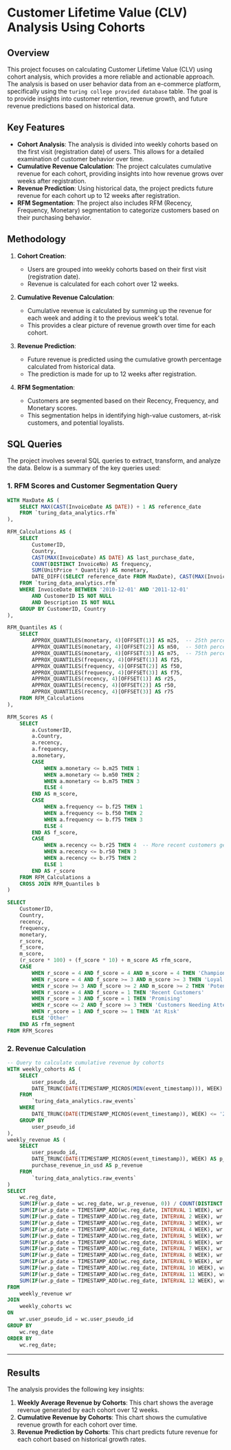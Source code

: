 # Customer Lifetime Value (CLV) Analysis Using Cohorts

## Overview

This project focuses on calculating Customer Lifetime Value (CLV) using cohort analysis, which provides a more reliable and actionable approach. The analysis is based on user behavior data from an e-commerce platform, specifically using the `turing college provided database` table. The goal is to provide insights into customer retention, revenue growth, and future revenue predictions based on historical data.

## Key Features

- **Cohort Analysis**: The analysis is divided into weekly cohorts based on the first visit (registration date) of users. This allows for a detailed examination of customer behavior over time.
- **Cumulative Revenue Calculation**: The project calculates cumulative revenue for each cohort, providing insights into how revenue grows over weeks after registration.
- **Revenue Prediction**: Using historical data, the project predicts future revenue for each cohort up to 12 weeks after registration.
- **RFM Segmentation**: The project also includes RFM (Recency, Frequency, Monetary) segmentation to categorize customers based on their purchasing behavior.

## Methodology

1. **Cohort Creation**: 
   - Users are grouped into weekly cohorts based on their first visit (registration date).
   - Revenue is calculated for each cohort over 12 weeks.

2. **Cumulative Revenue Calculation**:
   - Cumulative revenue is calculated by summing up the revenue for each week and adding it to the previous week's total.
   - This provides a clear picture of revenue growth over time for each cohort.

3. **Revenue Prediction**:
   - Future revenue is predicted using the cumulative growth percentage calculated from historical data.
   - The prediction is made for up to 12 weeks after registration.

4. **RFM Segmentation**:
   - Customers are segmented based on their Recency, Frequency, and Monetary scores.
   - This segmentation helps in identifying high-value customers, at-risk customers, and potential loyalists.

## SQL Queries

The project involves several SQL queries to extract, transform, and analyze the data. Below is a summary of the key queries used:

### 1. RFM Scores and Customer Segmentation Query

```sql
WITH MaxDate AS (
    SELECT MAX(CAST(InvoiceDate AS DATE)) + 1 AS reference_date
    FROM `turing_data_analytics.rfm`
),

RFM_Calculations AS ( 
    SELECT 
        CustomerID,
        Country,
        CAST(MAX(InvoiceDate) AS DATE) AS last_purchase_date,
        COUNT(DISTINCT InvoiceNo) AS frequency,
        SUM(UnitPrice * Quantity) AS monetary,
        DATE_DIFF((SELECT reference_date FROM MaxDate), CAST(MAX(InvoiceDate) AS DATE), DAY) AS recency  
    FROM `turing_data_analytics.rfm`
    WHERE InvoiceDate BETWEEN '2010-12-01' AND '2011-12-01'
        AND CustomerID IS NOT NULL
        AND Description IS NOT NULL
    GROUP BY CustomerID, Country
),

RFM_Quantiles AS (
    SELECT
        APPROX_QUANTILES(monetary, 4)[OFFSET(1)] AS m25,  -- 25th percentile
        APPROX_QUANTILES(monetary, 4)[OFFSET(2)] AS m50,  -- 50th percentile
        APPROX_QUANTILES(monetary, 4)[OFFSET(3)] AS m75,  -- 75th percentile
        APPROX_QUANTILES(frequency, 4)[OFFSET(1)] AS f25,
        APPROX_QUANTILES(frequency, 4)[OFFSET(2)] AS f50,
        APPROX_QUANTILES(frequency, 4)[OFFSET(3)] AS f75,
        APPROX_QUANTILES(recency, 4)[OFFSET(1)] AS r25,
        APPROX_QUANTILES(recency, 4)[OFFSET(2)] AS r50,
        APPROX_QUANTILES(recency, 4)[OFFSET(3)] AS r75
    FROM RFM_Calculations
),

RFM_Scores AS (
    SELECT 
        a.CustomerID,
        a.Country,
        a.recency,
        a.frequency,
        a.monetary,
        CASE 
            WHEN a.monetary <= b.m25 THEN 1
            WHEN a.monetary <= b.m50 THEN 2
            WHEN a.monetary <= b.m75 THEN 3
            ELSE 4
        END AS m_score,
        CASE 
            WHEN a.frequency <= b.f25 THEN 1
            WHEN a.frequency <= b.f50 THEN 2
            WHEN a.frequency <= b.f75 THEN 3
            ELSE 4
        END AS f_score,
        CASE 
            WHEN a.recency <= b.r25 THEN 4  -- More recent customers get higher scores
            WHEN a.recency <= b.r50 THEN 3
            WHEN a.recency <= b.r75 THEN 2
            ELSE 1
        END AS r_score
    FROM RFM_Calculations a
    CROSS JOIN RFM_Quantiles b
)

SELECT 
    CustomerID,
    Country,
    recency,
    frequency,
    monetary,
    r_score,
    f_score,
    m_score,
    (r_score * 100) + (f_score * 10) + m_score AS rfm_score,
    CASE
        WHEN r_score = 4 AND f_score = 4 AND m_score = 4 THEN 'Champions'
        WHEN r_score = 4 AND f_score >= 3 AND m_score >= 3 THEN 'Loyal Customers'
        WHEN r_score >= 3 AND f_score >= 2 AND m_score >= 2 THEN 'Potential Loyalists'
        WHEN r_score = 4 AND f_score = 1 THEN 'Recent Customers'
        WHEN r_score = 3 AND f_score = 1 THEN 'Promising'
        WHEN r_score <= 2 AND f_score >= 3 THEN 'Customers Needing Attention'
        WHEN r_score = 1 AND f_score >= 1 THEN 'At Risk'
        ELSE 'Other'
    END AS rfm_segment
FROM RFM_Scores
```

### 2. Revenue Calculation

```sql
-- Query to calculate cumulative revenue by cohorts
WITH weekly_cohorts AS (
    SELECT
        user_pseudo_id,
        DATE_TRUNC(DATE(TIMESTAMP_MICROS(MIN(event_timestamp))), WEEK) AS reg_date
    FROM
        `turing_data_analytics.raw_events`
    WHERE
        DATE_TRUNC(DATE(TIMESTAMP_MICROS(event_timestamp)), WEEK) <= '2021-01-24'
    GROUP BY
        user_pseudo_id
),
weekly_revenue AS (
    SELECT
        user_pseudo_id,
        DATE_TRUNC(DATE(TIMESTAMP_MICROS(event_timestamp)), WEEK) AS p_date,
        purchase_revenue_in_usd AS p_revenue
    FROM
        `turing_data_analytics.raw_events`
)
SELECT
    wc.reg_date,
    SUM(IF(wr.p_date = wc.reg_date, wr.p_revenue, 0)) / COUNT(DISTINCT wc.user_pseudo_id) AS week_0,
    SUM(IF(wr.p_date = TIMESTAMP_ADD(wc.reg_date, INTERVAL 1 WEEK), wr.p_revenue, 0)) / COUNT(DISTINCT wc.user_pseudo_id) AS week_1,
    SUM(IF(wr.p_date = TIMESTAMP_ADD(wc.reg_date, INTERVAL 2 WEEK), wr.p_revenue, 0)) / COUNT(DISTINCT wc.user_pseudo_id) AS week_2,
    SUM(IF(wr.p_date = TIMESTAMP_ADD(wc.reg_date, INTERVAL 3 WEEK), wr.p_revenue, 0)) / COUNT(DISTINCT wc.user_pseudo_id) AS week_3,
    SUM(IF(wr.p_date = TIMESTAMP_ADD(wc.reg_date, INTERVAL 4 WEEK), wr.p_revenue, 0)) / COUNT(DISTINCT wc.user_pseudo_id) AS week_4,
    SUM(IF(wr.p_date = TIMESTAMP_ADD(wc.reg_date, INTERVAL 5 WEEK), wr.p_revenue, 0)) / COUNT(DISTINCT wc.user_pseudo_id) AS week_5,
    SUM(IF(wr.p_date = TIMESTAMP_ADD(wc.reg_date, INTERVAL 6 WEEK), wr.p_revenue, 0)) / COUNT(DISTINCT wc.user_pseudo_id) AS week_6,
    SUM(IF(wr.p_date = TIMESTAMP_ADD(wc.reg_date, INTERVAL 7 WEEK), wr.p_revenue, 0)) / COUNT(DISTINCT wc.user_pseudo_id) AS week_7,
    SUM(IF(wr.p_date = TIMESTAMP_ADD(wc.reg_date, INTERVAL 8 WEEK), wr.p_revenue, 0)) / COUNT(DISTINCT wc.user_pseudo_id) AS week_8,
    SUM(IF(wr.p_date = TIMESTAMP_ADD(wc.reg_date, INTERVAL 9 WEEK), wr.p_revenue, 0)) / COUNT(DISTINCT wc.user_pseudo_id) AS week_9,
    SUM(IF(wr.p_date = TIMESTAMP_ADD(wc.reg_date, INTERVAL 10 WEEK), wr.p_revenue, 0)) / COUNT(DISTINCT wc.user_pseudo_id) AS week_10,
    SUM(IF(wr.p_date = TIMESTAMP_ADD(wc.reg_date, INTERVAL 11 WEEK), wr.p_revenue, 0)) / COUNT(DISTINCT wc.user_pseudo_id) AS week_11,
    SUM(IF(wr.p_date = TIMESTAMP_ADD(wc.reg_date, INTERVAL 12 WEEK), wr.p_revenue, 0)) / COUNT(DISTINCT wc.user_pseudo_id) AS week_12
FROM
    weekly_revenue wr
JOIN
    weekly_cohorts wc
ON
    wr.user_pseudo_id = wc.user_pseudo_id
GROUP BY
    wc.reg_date
ORDER BY
    wc.reg_date;

```
---

## Results

The analysis provides the following key insights:

1. **Weekly Average Revenue by Cohorts**: This chart shows the average revenue generated by each cohort over 12 weeks.
2. **Cumulative Revenue by Cohorts**: This chart shows the cumulative revenue growth for each cohort over time.
3. **Revenue Prediction by Cohorts**: This chart predicts future revenue for each cohort based on historical growth rates.
